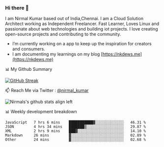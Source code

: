 ### Hi there 👋

 I am Nirmal Kumar based out of India,Chennai. I am a Cloud Solution Architect working as Independent Freelancer. Fast Learner, Loves Linux and passionate about web technologies and building iot projects. I love creating open-source projects and contributing to the community.

- I’m currently working on a app to keep up the inspiration for creators and consumers.
- I am documenting my learnings on my blog [https://nkdews.me](https://nkdews.me)


📊 My Github Summary

[![GitHub Streak](https://github-readme-streak-stats.herokuapp.com?user=nk-gears&theme=dark&hide_border=true&date_format=M%20j%5B%2C%20Y%5D)](https://git.io/streak-stats)


📫 Reach Me via  Twitter : [@nirmal_kumar](https://twitter.com/nirmal_kumar)

![Nirmals's github stats align left](https://github-readme-stats.vercel.app/api?username=nk-gears&show_icons=true)


📊 Weekly development breakdown

<!--START_SECTION:waka-->

```text
JavaScript   7 hrs 6 mins    ███████████▓░░░░░░░░░░░░░   46.31 %
JSON         4 hrs 34 mins   ███████▒░░░░░░░░░░░░░░░░░   29.87 %
XML          2 hrs 9 mins    ███▓░░░░░░░░░░░░░░░░░░░░░   14.10 %
Markdown     26 mins         ▓░░░░░░░░░░░░░░░░░░░░░░░░   02.89 %
Other        24 mins         ▓░░░░░░░░░░░░░░░░░░░░░░░░   02.68 %
```

<!--END_SECTION:waka-->


